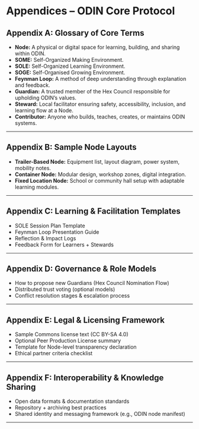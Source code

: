 # Appendices – ODIN Core Protocol

## Appendix A: Glossary of Core Terms

- **Node:** A physical or digital space for learning, building, and sharing within ODIN.
- **SOME:** Self-Organized Making Environment.
- **SOLE:** Self-Organized Learning Environment.
- **SOGE:** Self-Organised Growing Environment.
- **Feynman Loop:** A method of deep understanding through explanation and feedback.
- **Guardian:** A trusted member of the Hex Council responsible for upholding ODIN’s values.
- **Steward:** Local facilitator ensuring safety, accessibility, inclusion, and learning flow at a Node.
- **Contributor:** Anyone who builds, teaches, creates, or maintains ODIN systems.

---

## Appendix B: Sample Node Layouts

- **Trailer-Based Node:** Equipment list, layout diagram, power system, mobility notes.
- **Container Node:** Modular design, workshop zones, digital integration.
- **Fixed Location Node:** School or community hall setup with adaptable learning modules.

---

## Appendix C: Learning & Facilitation Templates

- SOLE Session Plan Template
- Feynman Loop Presentation Guide
- Reflection & Impact Logs
- Feedback Form for Learners + Stewards

---

## Appendix D: Governance & Role Models

- How to propose new Guardians (Hex Council Nomination Flow)
- Distributed trust voting (optional models)
- Conflict resolution stages & escalation process

---

## Appendix E: Legal & Licensing Framework

- Sample Commons license text (CC BY-SA 4.0)
- Optional Peer Production License summary
- Template for Node-level transparency declaration
- Ethical partner criteria checklist

---

## Appendix F: Interoperability & Knowledge Sharing

- Open data formats & documentation standards
- Repository + archiving best practices
- Shared identity and messaging framework (e.g., ODIN node manifest)

---
